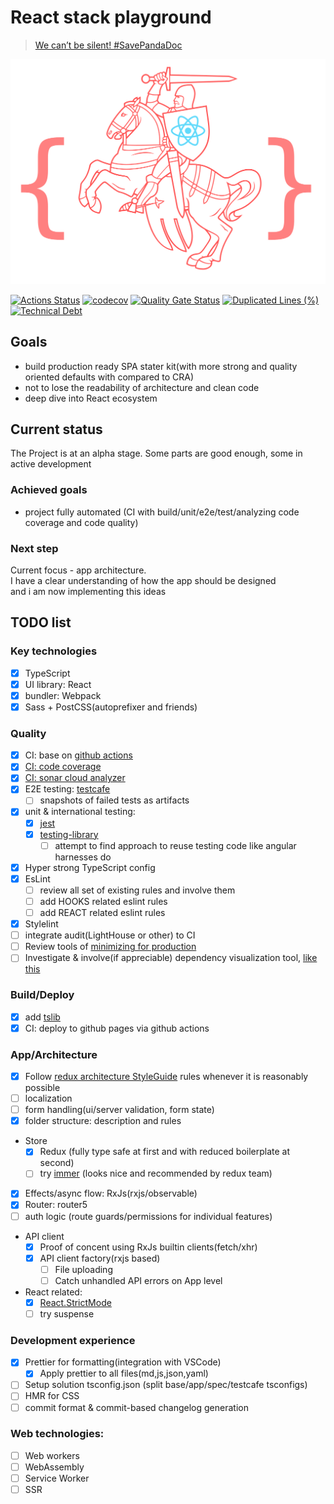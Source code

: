 # React stack playground

> [ We can’t be silent! #SavePandaDoc](https://savebelarusit.org/en/)

<img src="src/assets/big-logo.svg">

[![Actions Status](https://github.com/rodmax/react-playground/workflows/ci/badge.svg)](https://github.com/rodmax/react-playground/actions)
[![codecov](https://codecov.io/gh/rodmax/react-playground/branch/master/graph/badge.svg)](https://codecov.io/gh/rodmax/react-playground)
[![Quality Gate Status](https://sonarcloud.io/api/project_badges/measure?project=rodmax_react-playground&metric=alert_status)](https://sonarcloud.io/dashboard?id=rodmax_react-playground)
[![Duplicated Lines (%)](https://sonarcloud.io/api/project_badges/measure?project=rodmax_react-playground&metric=duplicated_lines_density)](https://sonarcloud.io/dashboard?id=rodmax_react-playground)
[![Technical Debt](https://sonarcloud.io/api/project_badges/measure?project=rodmax_react-playground&metric=sqale_index)](https://sonarcloud.io/dashboard?id=rodmax_react-playground)

## Goals

-   build production ready SPA stater kit(with more strong and quality oriented defaults with compared to CRA)
-   not to lose the readability of architecture and clean code
-   deep dive into React ecosystem

## Current status

The Project is at an alpha stage. Some parts are good enough, some in active development

### Achieved goals

-   project fully automated (CI with build/unit/e2e/test/analyzing code coverage and code quality)

### Next step

Current focus - app architecture.<br>
I have a clear understanding of how the app should be designed <br>
and i am now implementing this ideas

## TODO list

### Key technologies

-   [x] TypeScript
-   [x] UI library: React
-   [x] bundler: Webpack
-   [x] Sass + PostCSS(autoprefixer and friends)

### Quality

-   [x] CI: base on [github actions](https://github.com/rodmax/react-playground/actions)
-   [x] [CI: code coverage](https://codecov.io/gh/rodmax/react-playground)
-   [x] [CI: sonar cloud analyzer](https://sonarcloud.io/dashboard?id=rodmax_react-playground)
-   [x] E2E testing: [testcafe](https://devexpress.github.io/testcafe/)
    -   [ ] snapshots of failed tests as artifacts
-   [x] unit & international testing:
    -   [x] [jest](https://jestjs.io/)
    -   [x] [testing-library](https://testing-library.com/)
        -   [ ] attempt to find approach to reuse testing code like angular harnesses do
-   [x] Hyper strong TypeScript config
-   [x] EsLint
    -   [ ] review all set of existing rules and involve them
    -   [ ] add HOOKS related eslint rules
    -   [ ] add REACT related eslint rules
-   [x] Stylelint
-   [ ] integrate audit(LightHouse or other) to CI
-   [ ] Review tools of [minimizing for production](https://webpack.js.org/plugins/mini-css-extract-plugin/#minimizing-for-production)
-   [ ] Investigate & involve(if appreciable) dependency visualization tool, [like this](https://arkit.pro/svg/UDfDp34EW20C0C2zh-YeWrym37waaQe4sf82-dqTdI-vq3fv7r80MavQoKbGJ6s_t8In--2Vj8kYFKbFFAWq1jZuvcAL7PSL9_AS-WmGMEDtlbU28LS0)

### Build/Deploy

-   [x] add [tslib](https://www.npmjs.com/package/tslib)
-   [x] CI: deploy to github pages via github actions

### App/Architecture

-   [x] Follow [redux architecture StyleGuide](https://redux.js.org/style-guide/style-guide) rules whenever it is reasonably possible
-   [ ] localization
-   [ ] form handling(ui/server validation, form state)
-   [x] folder structure: description and rules
-   Store
    -   [x] Redux (fully type safe at first and with reduced boilerplate at second)
    -   [ ] try [immer](https://immerjs.github.io/immer/docs/introduction) (looks nice and recommended by redux team)
-   [x] Effects/async flow: RxJs(rxjs/observable)
-   [x] Router: router5
-   [ ] auth logic (route guards/permissions for individual features)
-   API client
    -   [x] Proof of concent using RxJs builtin clients(fetch/xhr)
    -   [x] API client factory(rxjs based)
        -   [ ] File uploading
        -   [ ] Catch unhandled API errors on App level
-   React related:
    -   [x] [React.StrictMode](https://reactjs.org/docs/strict-mode.html)
    -   [ ] try suspense

### Development experience

-   [x] Prettier for formatting(integration with VSCode)
    -   [x] Apply prettier to all files(md,js,json,yaml)
-   [ ] Setup solution tsconfig.json (split base/app/spec/testcafe tsconfigs)
-   [ ] HMR for CSS
-   [ ] commit format & commit-based changelog generation

### Web technologies:

-   [ ] Web workers
-   [ ] WebAssembly
-   [ ] Service Worker
-   [ ] SSR
